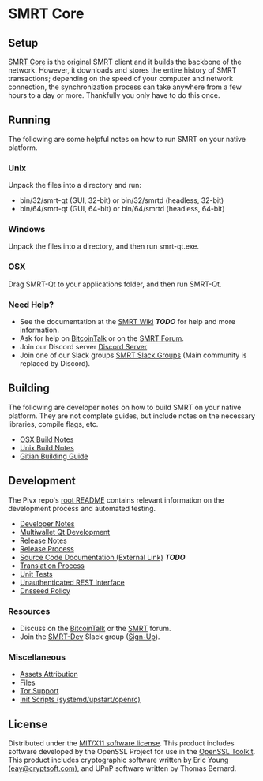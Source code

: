 SMRT Core
=====================

Setup
---------------------
[SMRT Core](http://smrt.org/wallet) is the original SMRT client and it builds the backbone of the network. However, it downloads and stores the entire history of SMRT transactions; depending on the speed of your computer and network connection, the synchronization process can take anywhere from a few hours to a day or more. Thankfully you only have to do this once.

Running
---------------------
The following are some helpful notes on how to run SMRT on your native platform.

### Unix

Unpack the files into a directory and run:

- bin/32/smrt-qt (GUI, 32-bit) or bin/32/smrtd (headless, 32-bit)
- bin/64/smrt-qt (GUI, 64-bit) or bin/64/smrtd (headless, 64-bit)

### Windows

Unpack the files into a directory, and then run smrt-qt.exe.

### OSX

Drag SMRT-Qt to your applications folder, and then run SMRT-Qt.

### Need Help?

* See the documentation at the [SMRT Wiki](https://en.bitcoin.it/wiki/Main_Page) ***TODO***
for help and more information.
* Ask for help on [BitcoinTalk](https://bitcointalk.org/index.php?topic=1262920.0) or on the [SMRT Forum](http://forum.smrt.org/).
* Join our Discord server [Discord Server](https://discord.smrt.org)
* Join one of our Slack groups [SMRT Slack Groups](https://smrt.org/slack-logins/) (Main community is replaced by Discord).

Building
---------------------
The following are developer notes on how to build SMRT on your native platform. They are not complete guides, but include notes on the necessary libraries, compile flags, etc.

- [OSX Build Notes](build-osx.md)
- [Unix Build Notes](build-unix.md)
- [Gitian Building Guide](gitian-building.md)

Development
---------------------
The Pivx repo's [root README](https://github.com/SMRT-Project/SMRT/blob/master/README.md) contains relevant information on the development process and automated testing.

- [Developer Notes](developer-notes.md)
- [Multiwallet Qt Development](multiwallet-qt.md)
- [Release Notes](release-notes.md)
- [Release Process](release-process.md)
- [Source Code Documentation (External Link)](https://dev.visucore.com/bitcoin/doxygen/) ***TODO***
- [Translation Process](translation_process.md)
- [Unit Tests](unit-tests.md)
- [Unauthenticated REST Interface](REST-interface.md)
- [Dnsseed Policy](dnsseed-policy.md)

### Resources

* Discuss on the [BitcoinTalk](https://bitcointalk.org/index.php?topic=1262920.0) or the [SMRT](http://forum.smrt.org/) forum.
* Join the [SMRT-Dev](https://smrt-dev.slack.com/) Slack group ([Sign-Up](https://smrt-dev.herokuapp.com/)).

### Miscellaneous
- [Assets Attribution](assets-attribution.md)
- [Files](files.md)
- [Tor Support](tor.md)
- [Init Scripts (systemd/upstart/openrc)](init.md)

License
---------------------
Distributed under the [MIT/X11 software license](http://www.opensource.org/licenses/mit-license.php).
This product includes software developed by the OpenSSL Project for use in the [OpenSSL Toolkit](https://www.openssl.org/). This product includes
cryptographic software written by Eric Young ([eay@cryptsoft.com](mailto:eay@cryptsoft.com)), and UPnP software written by Thomas Bernard.
